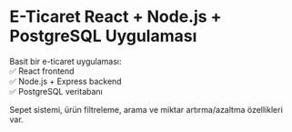 # E-Ticaret React + Node.js + PostgreSQL Uygulaması

Basit bir e-ticaret uygulaması:  
✅ React frontend  
✅ Node.js + Express backend  
✅ PostgreSQL veritabanı  

Sepet sistemi, ürün filtreleme, arama ve miktar artırma/azaltma özellikleri var.


